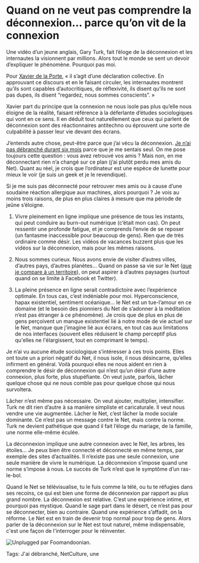 # Quand on ne veut pas comprendre la déconnexion… parce qu’on vit de la connexion

Une vidéo d’un jeune anglais, Gary Turk, fait l’éloge de la déconnexion et les internautes la visionnent par millions. Alors tout le monde se sent un devoir d’expliquer le phénomène. Pourquoi pas moi.

Pour [Xavier de la Porte](http://www.internetactu.net/2014/05/12/deconnexion-a-qui-nous-adressons-nous/), « il s’agit d’une déclaration collective. En approuvant ce discours et en le faisant circuler, les internautes montrent qu’ils sont capables d’autocritiques, de réflexivité, ils disent qu’ils ne sont pas dupes, ils disent “regardez, nous sommes conscients”. »

Xavier part du principe que la connexion ne nous isole pas plus qu’elle nous éloigne de la réalité, faisant référence à la déferlante d’études sociologiques qui vont en ce sens. Il en déduit tout naturellement que ceux qui parlent de déconnexion sont des réactionnaires antitechno ou éprouvent une sorte de culpabilité à passer leur vie devant des écrans.

J’entends autre chose, peut-être parce que j’ai vécu la déconnexion. [Je n’ai pas débranché durant six mois](/jai-debranche/) parce que je me sentais seul. On me pose toujours cette question : vous avez retrouvé vos amis ? Mais non, en me déconnectant rien n’a changé sur ce plan (j’ai plutôt perdu mes amis du Net). Quant au réel, je crois que l’ordinateur est une espèce de lunette pour mieux le voir (je suis un geek et je le revendique).

Si je me suis pas déconnecté pour retrouver mes amis ou à cause d’une soudaine réaction allergique aux machines, alors pourquoi ? Je vois au moins trois raisons, de plus en plus claires à mesure que ma période de jeûne s’éloigne.

1. Vivre pleinement en ligne implique une présence de tous les instants, qui peut conduire au burn-out numérique (c’était mon cas). On peut ressentir une profonde fatigue, et je comprends l’envie de se reposer (un fantasme inaccessible pour beaucoup de gens). Rien que de très ordinaire comme désir. Les vidéos de vacances buzzent plus que les vidéos sur la déconnexion, mais pour les mêmes raisons.

2. Nous sommes curieux. Nous avons envie de visiter d’autres villes, d’autres pays, d’autres planètes… Quand on passe sa vie sur le Net ([que je compare à un territoire](/tag/territoire/)), on peut aspirer à d’autres paysages (surtout quand on se limite à Facebook et Twitter).

3. La pleine présence en ligne serait contradictoire avec l’expérience optimale. En tous cas, c’est indéniable pour moi. Hyperconscience, hapax existentiel, sentiment océanique… le Net est un tue-l’amour en ce domaine (et le besoin des pionniers du Net de s’adonner à la méditation n’est pas étranger à ce phénomène). Je crois que de plus en plus de gens perçoivent un manque existentiel lié à notre mode de vie actuel sur le Net, manque que j’imagine lié aux écrans, en tout cas aux limitations de nos interfaces (souvent elles réduisent le champ perceptif plus qu'elles ne l'élargissent, tout en comprimant le temps).

Je n’ai vu aucune étude sociologique s’intéresser à ces trois points. Elles ont toute un a priori négatif du Net, il nous isole, il nous désincarne, qu’elles infirment en général. Voilà pourquoi elles ne nous aident en rien à comprendre le désir de déconnexion qui n’est qu’un désir d’une autre connexion, plus forte, plus stupéfiante. On veut juste, parfois, lâcher quelque chose qui ne nous comble pas pour quelque chose qui nous survoltera.

Lâcher n’est même pas nécessaire. On veut ajouter, multiplier, intensifier. Turk ne dit rien d’autre à sa manière simpliste et caricaturale. Il veut nous vendre une vie augmentée. Lâcher le Net, c’est lâcher la mode sociale dominante. Ce n’est pas un message contre le Net, mais contre la norme. Turk ne devient pathétique que quand il fait l’éloge du mariage, de la famille, une norme elle-même éculée.

La déconnexion implique une autre connexion avec le Net, les arbres, les étoiles… Je peux bien être connecté et déconnecté en même temps, par exemple des sites d’actualités. Il n’existe pas une seule connexion, une seule manière de vivre le numérique. La déconnexion s’impose quand une norme s’impose à nous. Le succès de Turk n’est que le symptôme d’un ras-le-bol.

Quand le Net se télévisualise, tu le fuis comme la télé, ou tu te réfugies dans ses recoins, ce qui est bien une forme de déconnexion par rapport au plus grand nombre. La déconnexion est relative. C’est une expérience intime, et pourquoi pas mystique. Quand le sage part dans le désert, ce n’est pas pour se déconnecter, bien au contraire. Quand une expérience s’affadit, on la réforme. Le Net est en train de devenir trop normal pour trop de gens. Alors parler de la déconnexion sur le Net est tout naturel, même indispensable, c'est une façon de l'interroger pour le réinventer.

![Unplugged par Foomandoonian.](https://tcrouzet.com/images_tc/2014/05/unplug-600x400.jpg)



Tags: J'ai débranché, NetCulture, une